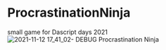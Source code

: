 # ProcrastinationNinja
small game for Dascript days 2021
![2021-11-12 17_41_02- DEBUG   Procrastination Ninja](https://user-images.githubusercontent.com/26892099/141484804-18886542-9e35-471e-ab77-c169af52044c.png)
